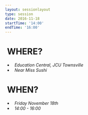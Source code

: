 ```yaml
---
layout: sessionlayout
type: session
date: 2016-11-18
startTime: '14:00'
endTime: '16:00'
---
```


&nbsp;WHERE?
============

- &nbsp;&nbsp;*Education Central, JCU Townsville*
- &nbsp;&nbsp;*Near Miss Sushi*

&nbsp;WHEN?
===========

- &nbsp;&nbsp;*Friday November 18th* 
- &nbsp;&nbsp;*14:00 - 16:00*


